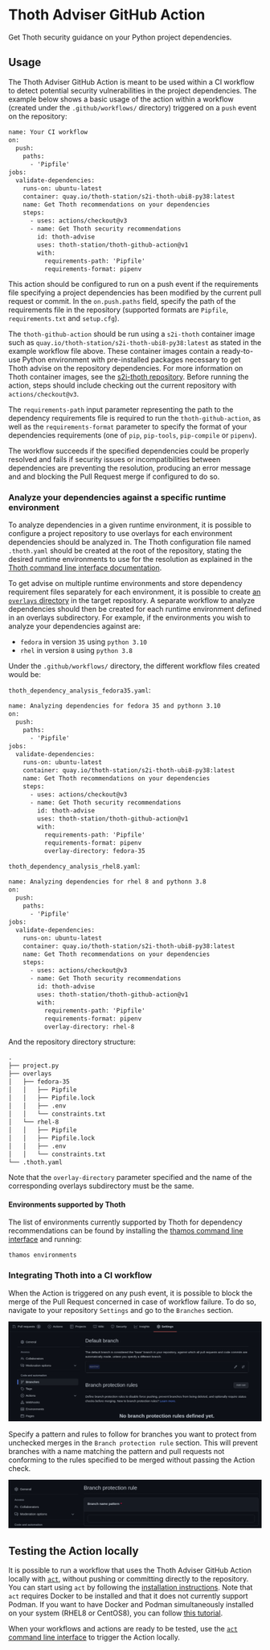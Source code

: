 # Thoth Adviser GitHub Action

Get Thoth security guidance on your Python project dependencies.

## Usage

The Thoth Adviser GitHub Action is meant to be used within a CI workflow to detect potential security vulnerabilities in the project dependencies.
The example below shows a basic usage of the action within a workflow (created under the `.github/workflows/` directory) triggered on a `push` event on the repository:

```
name: Your CI workflow
on:
  push:
    paths:
      - 'Pipfile'
jobs:
  validate-dependencies:
    runs-on: ubuntu-latest
    container: quay.io/thoth-station/s2i-thoth-ubi8-py38:latest
    name: Get Thoth recommendations on your dependencies
    steps:
      - uses: actions/checkout@v3
      - name: Get Thoth security recommendations
        id: thoth-advise
        uses: thoth-station/thoth-github-action@v1
        with:
          requirements-path: 'Pipfile'
          requirements-format: pipenv
```

This action should be configured to run on a push event if the requirements file specifying a project dependencies has been modified by the current pull request or commit. In the `on.push.paths` field, specify the path of the requirements file in the repository (supported formats are `Pipfile`, `requirements.txt` and `setup.cfg`).

The `thoth-github-action` should be run using a `s2i-thoth` container image such as `quay.io/thoth-station/s2i-thoth-ubi8-py38:latest` as stated in the example workflow file above. These container images contain a ready-to-use Python environment with pre-installed packages necessary to get Thoth advise on the repository dependencies. For more information on Thoth container images, see the [s2i-thoth repository](https://github.com/thoth-station/s2i-thoth#s2i-thoth).
Before running the action, steps should include checking out the current repository with `actions/checkout@v3`.

The `requirements-path` input parameter representing the path to the dependency requirements file is required to run the `thoth-github-action`, as well as the `requirements-format` parameter to specify the format of your dependencies requirements (one of `pip`, `pip-tools`, `pip-compile` or `pipenv`).

The workflow succeeds if the specified dependencies could be properly resolved and fails if security issues or incompatibilities between dependencies are preventing the resolution, producing an error message and and blocking the Pull Request merge if configured to do so.

### Analyze your dependencies against a specific runtime environment

To analyze dependencies in a given runtime environment, it is possible to configure a project repository to use overlays for each environment dependencies should be analyzed in.
The Thoth configuration file named `.thoth.yaml` should be created at the root of the repository, stating the desired runtime environments to use for the resolution as explained in the [Thoth command line interface documentation](https://github.com/thoth-station/thamos#using-custom-configuration-file-template).

To get advise on multiple runtime environments and store dependency requirement files separately for each environment, it is possible to create [an `overlays` directory](https://github.com/thoth-station/thamos#overlays-directory) in the target repository. A separate workflow to analyze dependencies should then be created for each runtime environment defined in an overlays subdirectory. For example, if the environments you wish to analyze your dependencies against are:

* `fedora` in version `35` using `python 3.10`
* `rhel` in version `8` using `python 3.8`

Under the `.github/workflows/` directory, the different workflow files created would be:


`thoth_dependency_analysis_fedora35.yaml`:

```
name: Analyzing dependencies for fedora 35 and pythonn 3.10
on:
  push:
    paths:
      - 'Pipfile'
jobs:
  validate-dependencies:
    runs-on: ubuntu-latest
    container: quay.io/thoth-station/s2i-thoth-ubi8-py38:latest
    name: Get Thoth recommendations on your dependencies
    steps:
      - uses: actions/checkout@v3
      - name: Get Thoth security recommendations
        id: thoth-advise
        uses: thoth-station/thoth-github-action@v1
        with:
          requirements-path: 'Pipfile'
          requirements-format: pipenv
          overlay-directory: fedora-35
```



`thoth_dependency_analysis_rhel8.yaml`:

```
name: Analyzing dependencies for rhel 8 and pythonn 3.8
on:
  push:
    paths:
      - 'Pipfile'
jobs:
  validate-dependencies:
    runs-on: ubuntu-latest
    container: quay.io/thoth-station/s2i-thoth-ubi8-py38:latest
    name: Get Thoth recommendations on your dependencies
    steps:
      - uses: actions/checkout@v3
      - name: Get Thoth security recommendations
        id: thoth-advise
        uses: thoth-station/thoth-github-action@v1
        with:
          requirements-path: 'Pipfile'
          requirements-format: pipenv
          overlay-directory: rhel-8
```


And the repository directory structure:


```
.
├── project.py
├── overlays
│   ├── fedora-35
│   │   ├── Pipfile
│   │   ├── Pipfile.lock
│   │   ├── .env
│   │   └── constraints.txt
│   └── rhel-8
│   │   ├── Pipfile
│   │   ├── Pipfile.lock
│   │   ├── .env
│   │   └── constraints.txt
└── .thoth.yaml
```

Note that the `overlay-directory` parameter specified and the name of the corresponding overlays subdirectory must be the same.

#### Environments supported by Thoth

The list of environments currently supported by Thoth for dependency recommendations can be found by installing the [thamos command line interface](https://github.com/thoth-station/thamos/tree/master#thamos) and running:

```
thamos environments
```


### Integrating Thoth into a CI workflow

When the Action is triggered on any push event, it is possible to block the merge of the Pull Request concerned in case of workflow failure.
To do so, navigate to your repository `Settings` and go to the `Branches` section.

![](images/settings_branches.png)

Specify a pattern and rules to follow for branches you want to protect from unchecked merges in the `Branch protection rule` section. This will prevent branches with a name matching the pattern and pull requests not conforming to the rules specified to be merged without passing the Action check.

![](images/branch_protection_rule.png)


## Testing the Action locally

It is possible to run a workflow that uses the Thoth Adviser GitHub Action locally with [`act`](https://github.com/nektos/act), without pushing or committing directly to the repository.
You can start using `act` by following the [installation instructions](https://github.com/nektos/act#installation).
Note that `act` requires Docker to be installed and that it does not currently support Podman. If you want to have Docker and Podman simultaneously installed on your system (RHEL8 or CentOS8), you can follow [this tutorial](https://medium.com/faun/how-to-install-simultaneously-docker-and-podman-on-rhel-8-centos-8-cb67412f321e).

When your workflows and actions are ready to be tested, use the [`act` command line interface](https://github.com/nektos/act#example-commands) to trigger the Action locally.
